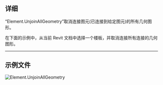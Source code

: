 ## 详细
“Element.UnjoinAllGeometry”取消连接图元(已连接到给定图元)的所有几何图形。

在下面的示例中，从当前 Revit 文档中选择一个楼板，并取消连接所有连接的几何图形。
___
## 示例文件

![Element.UnjoinAllGeometry](./Revit.Elements.Element.UnjoinAllGeometry_img.jpg)
